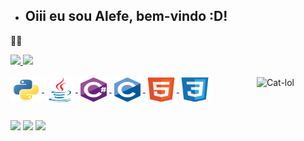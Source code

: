 
- ## Oiii eu sou Alefe, bem-vindo :D!
🏳️‍🌈
<div>
  <a href="https://github.com/devlele">
  <img height="180em" src="https://github-readme-stats.vercel.app/api?username=devlele&show_icons=true&theme=dracula&include_all_commits=true&count_private=true"/>
    <img height="180em" src="https://github-readme-stats.vercel.app/api/top-langs/?username=devlele&layout=compact&langs_count=16&theme=dracula"/>
</div>

<div style="display: inline_block"><br>
  <img align="center" alt="lele-Py" height="40" width="50" src="https://raw.githubusercontent.com/devicons/devicon/master/icons/python/python-original.svg">
  <img align="center" alt="lele-Py" height="40" width="50" src="https://raw.githubusercontent.com/devicons/devicon/master/icons/java/java-original.svg">
  <img align="center" alt="lele-CS" height="40" width="50" src="https://raw.githubusercontent.com/devicons/devicon/master/icons/csharp/csharp-original.svg">
  <img align="center" alt="lele-C" height="40" width="50" src="https://raw.githubusercontent.com/devicons/devicon/master/icons/c/c-original.svg">
  <img align="center" alt="lele-HTML" height="40" width="50" src="https://raw.githubusercontent.com/devicons/devicon/master/icons/html5/html5-original.svg">
  <img align="center" alt="lele-CSS" height="40" width="50" src="https://raw.githubusercontent.com/devicons/devicon/master/icons/css3/css3-original.svg">
  <img align="right" height="110" width="110" border-radius="30" alt="Cat-lol"src="https://media4.giphy.com/media/v1.Y2lkPTc5MGI3NjExNjlmdGthbGEwZDZzYTk1b291YnJmdWlhZ3FzMDQ2MGo3cDU0MmJpcSZlcD12MV9pbnRlcm5hbF9naWZfYnlfaWQmY3Q9Zw/vFKqnCdLPNOKc/giphy.gif">
</div>
  
 ##
 
<div> 
  <a href ="https://wa.me/5515991272979"><img src="https://img.shields.io/badge/WhatsApp-25D366?style=for-the-badge&logo=whatsapp&logoColor=white"></a>
  <a href="https://www.linkedin.com/in/alefe-freitas-santos-249a17303/" target="_blank"><img src="https://img.shields.io/badge/-LinkedIn-%230077B5?style=for-the-badge&logo=linkedin&logoColor=white" target="_blank"></a>  
  <a href="mailto:alefe.freitas1@hotmail.com" target="_blank">
  <img src="https://img.shields.io/badge/-hotmail-%23333?style=for-the-badge&logo=gmail&logoColor=white">
</a>
</div>
